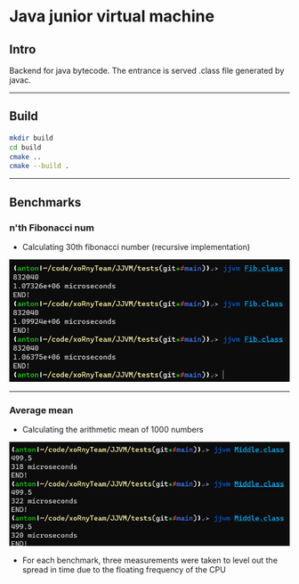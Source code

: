 # Java junior virtual machine

## Intro

Backend for java bytecode. The entrance is served .class file generated by javac. 

----------------------------------------------------

## Build

```bash
mkdir build
cd build
cmake ..
cmake --build .
```

----------------------------------------------------

## Benchmarks

### n'th Fibonacci num

- Calculating 30th fibonacci number (recursive implementation)

![Fib num](https://github.com/xoRnyTeam/JJVM/blob/main/pics/fib.png)

----------------------------------------------------


### Average mean

- Calculating the arithmetic mean of 1000 numbers

![Average mean](https://github.com/xoRnyTeam/JJVM/blob/main/pics/average_mean.png)

- For each benchmark, three measurements were taken to level out the spread in time due to the floating frequency of the CPU
